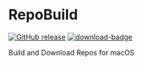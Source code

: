 # RepoBuild

[![GitHub release](https://img.shields.io/github/release/webfalter/RepoBuild?include_prereleases=&sort=semver&color=blue)](https://github.com/webfalter/RepoBuild/releases/) [![download-badge](https://img.shields.io/github/downloads/webfalter/RepoBuild/total.svg?style=flat-square "Download status")](https://github.com/webfalter/RepoBuild/releases/latest "Download status")

Build and Download Repos for macOS
